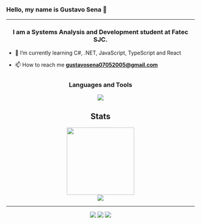 ### Hello, my name is <strong>Gustavo Sena</strong> 👋

<hr>
<h3 align="center"> I am a Systems Analysis and Development student at Fatec SJC.</h3>
  
- 🌱 I’m currently learning C#, .NET, JavaScript, TypeScript and React

- 📫 How to reach me **gustavosena07052005@gmail.com**

<p align="left">
</p>

##

<h3 align="center">Languages and Tools</h3>
<p align="center">
  <a href="https://skillicons.dev">
    <img src="https://skillicons.dev/icons?i=html,css,js,ts,react,bootstrap,cs,java,python,flask,mysql,aws,vscode,spring&perline=4">
  </a>
</p>

<!--<p align="center"> 
<a href="https://html.spec.whatwg.org/multipage/" target="_blank" rel="noreferrer"> 
  <img src="https://img.shields.io/badge/html5-%23E34F26.svg?style=for-the-badge&logo=html5&logoColor=white"/> 
</a> 

<a href="https://www.w3schools.com/css/" target="_blank" rel="noreferrer"> 
  <img src="https://img.shields.io/badge/css3-%231572B6.svg?style=for-the-badge&logo=css3&logoColor=white"/> 
</a> 

<a href="https://getbootstrap.com" target="_blank" rel="noreferrer"> 
  <img src="https://img.shields.io/badge/bootstrap-%238511FA.svg?style=for-the-badge&logo=bootstrap&logoColor=white"/> 
</a>

</p>

<p align="center"> 
<a href="https://flask.palletsprojects.com/en/2.3.x/" target="_blank" rel="noreferrer">
  <img src="https://img.shields.io/badge/flask-%23000.svg?style=for-the-badge&logo=flask&logoColor=white"/>
</a>
  



<p align="center"> 
<a href="https://www.python.org" target="_blank" rel="noreferrer"> 
  <img src="https://img.shields.io/badge/python-3670A0?style=for-the-badge&logo=python&logoColor=ffdd54" alt="python"/> 
</a> 
  
<a href="https://www.w3schools.com/cs/" target="_blank" rel="noreferrer">
  <img src="https://img.shields.io/badge/c%23-%23239120.svg?style=for-the-badge&logo=c-sharp&logoColor=white"/> 
</a> 
  
<a href="https://java.com" target="_blank" rel="noreferrer">
  <img src="https://img.shields.io/badge/java-%23ED8B00.svg?style=for-the-badge&logo=openjdk&logoColor=white"/>
</a>
<a href="https://developer.mozilla.org/en-US/docs/Web/JavaScript" target="_blank" rel="noreferrer">
  <img src="https://img.shields.io/badge/javascript-%23323330.svg?style=for-the-badge&logo=javascript&logoColor=%23F7DF1E"/>
</a>
</p>

<p align="center">
<a href="https://www.mysql.com/" target="_blank" rel="noreferrer">
    <img src="https://img.shields.io/badge/mysql-%2300f.svg?style=for-the-badge&logo=mysql&logoColor=white"/>
  </a>
</p>
<p align="center"> 
<a href="https://aws.amazon.com" target="_blank" rel="noreferrer" >
  <img src="https://img.shields.io/badge/AWS-%23FF9900.svg?style=for-the-badge&logo=amazon-aws&logoColor=white"/>
</a>
</p>

<p align="center">   
<a href="https://code.visualstudio.com/" target="_blank" rel="noreferrer">
  <img src="https://img.shields.io/badge/Visual%20Studio%20Code-0078d7.svg?style=for-the-badge&logo=visual-studio-code&logoColor=white"/>
</a>


</p>
-->

<h2 align="center">Stats</h2>
<div align="center">
<a href="https://github.com/gustavosenamp">
  <img height="180em" src="https://github-readme-stats.vercel.app/api?username=gustavosenamp&show_icons=true&theme=radical" />
</a>
<br>
<a href="https://github.com/gustavosenamp">
 <img align="center" src="https://github-readme-stats.vercel.app/api/top-langs/?username=gustavosenamp&langs_count=8&theme=radical" />
</a>
</div>
<hr/>
 
<div align="center"> 
   <a href="https://www.linkedin.com/in/gustavo-sena-577045232" target="_blank"><img src="https://img.shields.io/badge/-LinkedIn-%230077B5?style=for-the-badge&logo=linkedin&logoColor=white" target="_blank"></a> 
  <a href="https://instagram.com/gustavosenamp" target="_blank"><img src="https://img.shields.io/badge/-Instagram-%23E4405F?style=for-the-badge&logo=instagram&logoColor=white" target="_blank"></a>
  <a href = "gustavosena07052005@gmail.com"><img src="https://img.shields.io/badge/-Gmail-%23333?style=for-the-badge&logo=gmail&logoColor=white" target="_blank"></a>

</div>
